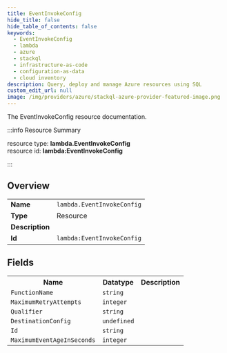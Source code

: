 ```yaml
---
title: EventInvokeConfig
hide_title: false
hide_table_of_contents: false
keywords:
  - EventInvokeConfig
  - lambda
  - azure
  - stackql
  - infrastructure-as-code
  - configuration-as-data
  - cloud inventory
description: Query, deploy and manage Azure resources using SQL
custom_edit_url: null
image: /img/providers/azure/stackql-azure-provider-featured-image.png
---
```

The EventInvokeConfig resource documentation.

:::info Resource Summary

<div class="row">
<div class="providerDocColumn">
<span>resource type:&nbsp;<b>lambda.EventInvokeConfig</b></span><br />
<span>resource id:&nbsp;<b>lambda:EventInvokeConfig</b></span><br />
</div>
</div>

:::

## Overview
<table><tbody>
<tr><td><b>Name</b></td><td><code>lambda.EventInvokeConfig</code></td></tr>
<tr><td><b>Type</b></td><td>Resource</td></tr>
<tr><td><b>Description</b></td><td></td></tr>
<tr><td><b>Id</b></td><td><code>lambda:EventInvokeConfig</code></td></tr>
</tbody></table>

## Fields
<table><tbody>
<tr><th>Name</th><th>Datatype</th><th>Description</th></tr>
<tr><td><code>FunctionName</code></td><td><code>string</code></td><td></td></tr><tr><td><code>MaximumRetryAttempts</code></td><td><code>integer</code></td><td></td></tr><tr><td><code>Qualifier</code></td><td><code>string</code></td><td></td></tr><tr><td><code>DestinationConfig</code></td><td><code>undefined</code></td><td></td></tr><tr><td><code>Id</code></td><td><code>string</code></td><td></td></tr><tr><td><code>MaximumEventAgeInSeconds</code></td><td><code>integer</code></td><td></td></tr>
</tbody></table>